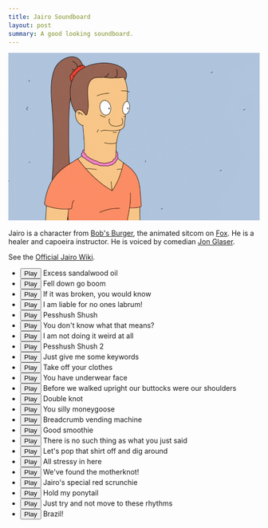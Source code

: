 ```yaml
---
title: Jairo Soundboard
layout: post
summary: A good looking soundboard.
---
```


<style type="text/css">
  .post-content img {
    max-width:100%;
    height:auto;
  }
	.post-content ul {
		list-style-type: none !important;
		padding: 0 !important;
		margin: 0 !important;
	}
	.post-content ul li {
		border: 1px solid rgba(0,0,0,0.25);
		border-radius: 4px !important;
		margin-bottom: 4px !important;
		padding: 4px !important;
	}
	.post-content button {
		padding:10px !important;
	}
</style>

<img src="/assets/jairo.png" />

Jairo is a character from [Bob's Burger](http://www.imdb.com/title/tt1561755/), the animated sitcom on [Fox](http://www.fox.com/bobs-burgers/). He is a healer and capoeira instructor. He is voiced by comedian [Jon Glaser](http://bobs-burgers.wikia.com/wiki/Jon_Glaser).

See the [Official Jairo Wiki](http://bobs-burgers.wikia.com/wiki/Jairo).

<ul>
	<li>
		<button id="b01" onclick="">Play</button> Excess sandalwood oil
	</li>
	<li>
		<button id="b02" onclick="">Play</button> Fell down go boom
	</li>
	<li>
		<button id="b03" onclick="">Play</button> If it was broken, you would know
	</li>
	<li>
		<button id="b04" onclick="">Play</button> I am liable for no ones labrum!
	</li>
	<li>
		<button id="b05" onclick="">Play</button> Pesshush Shush
	</li>
	<li>
		<button id="b06" onclick="">Play</button> You don't know what that means? 
	</li>
	<li>
		<button id="b07" onclick="">Play</button> I am not doing it weird at all 
	</li>
	<li>
		<button id="b08" onclick="">Play</button> Pesshush Shush 2
	</li>
	<li>
		<button id="b09" onclick="">Play</button> Just give me some keywords
	</li>
	<li>
		<button id="b17" onclick="">Play</button> Take off your clothes
	</li>
	<li>
		<button id="b19" onclick="">Play</button> You have underwear face
	</li>
	<li>
		<button id="b11" onclick="">Play</button> Before we walked upright our buttocks were our shoulders
	</li>
	<li>
		<button id="b12" onclick="">Play</button> Double knot
	</li>
	<li>
		<button id="b15" onclick="">Play</button> You silly moneygoose
	</li>
	<li>
		<button id="b10" onclick="">Play</button> Breadcrumb vending machine
	</li>
	<li>
		<button id="b13" onclick="">Play</button> Good smoothie
	</li>
	<li>
		<button id="b18" onclick="">Play</button> There is no such thing as what you just said
	</li>
	<li>
		<button id="b14" onclick="">Play</button> Let's pop that shirt off and dig around
	</li>
	<li>
		<button id="b16" onclick="">Play</button> All stressy in here
	</li>
	<li>
		<button id="b21" onclick="">Play</button> We've found the motherknot!
	</li>
	<li>
		<button id="b22" onclick="">Play</button> Jairo's special red scrunchie
	</li>
	<li>
		<button id="b23" onclick="">Play</button> Hold my ponytail
	</li>
	<li>
		<button id="b24" onclick="">Play</button> Just try and not move to these rhythms
	</li>
	<li>
		<button id="b25" onclick="">Play</button> Brazil!
	</li>	
</ul>

<!-- All JS -->
<script src="//ajax.googleapis.com/ajax/libs/jquery/1.11.2/jquery.min.js"></script>
<script src="/assets/scripts/jairo/ion.sound.js"></script>
<script src="/assets/scripts/jairo/post-sounds.js"></script>